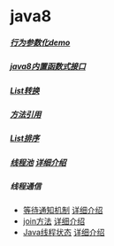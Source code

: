 # java8
##### [行为参数化demo](https://github.com/Mrtanglei/java8/tree/master/src/main/java/com/lei/tang/java8/orange)
##### [java8内置函数式接口](https://github.com/Mrtanglei/java8/blob/master/src/main/java/com/lei/tang/java8/demo/DefaultFunctional.java)
##### [List转换](https://github.com/Mrtanglei/java8/blob/master/src/main/java/com/lei/tang/java8/orange/ListConversion.java)
##### [方法引用](https://github.com/Mrtanglei/java8/blob/master/src/main/java/com/lei/tang/java8/demo/MethodReferences.java)
##### [List排序](https://github.com/Mrtanglei/java8/blob/master/src/main/java/com/lei/tang/java8/demo/DefaultFunctional.java)
##### [线程池](https://github.com/Mrtanglei/java8/tree/master/src/main/java/com/lei/tang/java8/thread/threadpool/threadpool)  [详细介绍](https://blog.csdn.net/weixin_41131531/article/list/1?)
##### 线程通信
 * [等待通知机制](https://github.com/Mrtanglei/java8/tree/master/src/main/java/com/lei/tang/java8/thread/communication/ThreadWaitNotify.java)
 [详细介绍](https://blog.csdn.net/weixin_41131531/article/list/1?)
 * [join方法](https://github.com/Mrtanglei/java8/tree/master/src/main/java/com/lei/tang/java8/thread/communication/JoinThread.java)  [详细介绍](https://blog.csdn.net/weixin_41131531/article/list/1?)
 * [Java线程状态](https://github.com/Mrtanglei/java8/tree/master/src/main/java/com/lei/tang/java8/thread/ThreadStatus.java)  [详细介绍](https://blog.csdn.net/weixin_41131531/article/list/1?)
